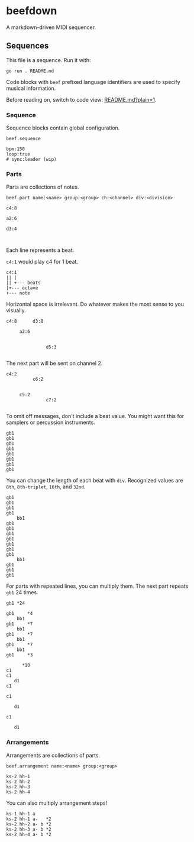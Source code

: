 # beefdown

A markdown-driven MIDI sequencer.

## Sequences

This file is a sequence. Run it with:

```
go run . README.md
```

Code blocks with `beef` prefixed language identifiers are used to specify
musical information.

Before reading on, switch to code view: [README.md?plain=1](README.md?plain=1).

### Sequence

Sequence blocks contain global configuration.

`beef.sequence`

```beef.sequence
bpm:150
loop:true
# sync:leader (wip)
```

### Parts

Parts are collections of notes.

`beef.part name:<name> group:<group> ch:<channel> div:<division>`

```beef.part name:a
c4:8

a2:6

d3:4



```

Each line represents a beat.

`c4:1` would play c4 for 1 beat.

```
c4:1
|| |
|| +--- beats
|+--- octave
+--- note
```

Horizontal space is irrelevant. Do whatever makes the most sense to you
visually.

```beef.part name:a-
c4:8      d3:8

     a2:6


               d5:3


```

The next part will be sent on channel 2.

```beef.part name:b ch:2
c4:2
          c6:2


     c5:2
               c7:2


```

To omit off messages, don't include a beat value. You might want this for
samplers or percussion instruments.

```beef.part name:hh-1 group:drums ch:16
gb1
gb1
gb1
gb1
gb1
gb1
gb1
gb1
```

You can change the length of each beat with `div`. Recognized values are `8th`,
`8th-triplet`, `16th`, and `32nd`.

```beef.part name:hh-2 group:drums ch:16 div:8th
gb1
gb1
gb1
gb1
    bb1
gb1
gb1
gb1
gb1
gb1
gb1
gb1
    bb1
gb1
gb1
gb1
```

For parts with repeated lines, you can multiply them. The next part repeats
`gb1` 24 times.

```beef.part name:hh-3 group:drums ch:16 div:8th-triplet
gb1 *24
```

```beef.part name:hh-4 group:drums ch:16 div:16th
gb1     *4
    bb1
gb1     *7
    bb1
gb1     *7
    bb1
gb1     *7
    bb1
gb1     *3
```

```beef.part name:ks-1 group:drums ch:16 div:8th
      *10
c1
c1
   d1
c1
```

```beef.part name:ks-2 group:drums ch:16
c1

   d1

c1

   d1

```

### Arrangements

Arrangements are collections of parts.

`beef.arrangement name:<name> group:<group>`

```beef.arrangement name:kick-snare-hi-hat group:drums
ks-2 hh-1
ks-2 hh-2
ks-2 hh-3
ks-2 hh-4
```

You can also multiply arrangement steps!

```beef.arrangement name:all-the-parts group:last
ks-1 hh-1 a
ks-2 hh-1 a-   *2
ks-2 hh-2 a- b *2
ks-2 hh-3 a- b *2
ks-2 hh-4 a- b *2
```
